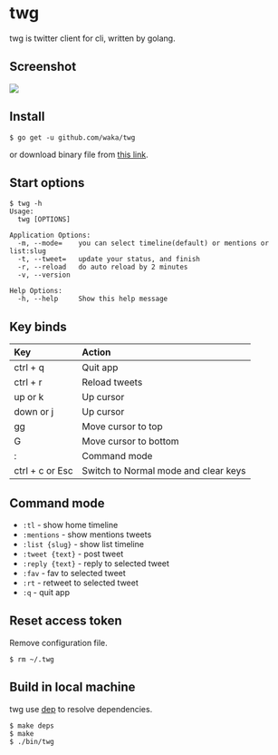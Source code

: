 # twg

twg is twitter client for cli, written by golang.

## Screenshot

![](artwork/screenshot_01.png)

## Install

```
$ go get -u github.com/waka/twg
```

or download binary file from [this link](https://github.com/waka/twg-go/releases/download/v0.1.0/twg).

## Start options

```
$ twg -h
Usage:
  twg [OPTIONS]

Application Options:
  -m, --mode=    you can select timeline(default) or mentions or list:slug
  -t, --tweet=   update your status, and finish
  -r, --reload   do auto reload by 2 minutes
  -v, --version

Help Options:
  -h, --help     Show this help message
```

## Key binds

| Key             | Action                               |
|:----------------|:-------------------------------------|
| ctrl + q        | Quit app                             |
| ctrl + r        | Reload tweets                        |
| up or k         | Up cursor                            |
| down or j       | Up cursor                            |
| gg              | Move cursor to top                   |
| G               | Move cursor to bottom                |
| :               | Command mode                         |
| ctrl + c or Esc | Switch to Normal mode and clear keys |

## Command mode

- `:tl` - show home timeline
- `:mentions` - show mentions tweets
- `:list {slug}` - show list timeline
- `:tweet {text}` - post tweet
- `:reply {text}` - reply to selected tweet
- `:fav` - fav to selected tweet
- `:rt` - retweet to selected tweet
- `:q` - quit app

## Reset access token

Remove configuration file.

```
$ rm ~/.twg
```

## Build in local machine

twg use [dep](https://github.com/golang/dep) to resolve dependencies.

```
$ make deps
$ make
$ ./bin/twg
```
